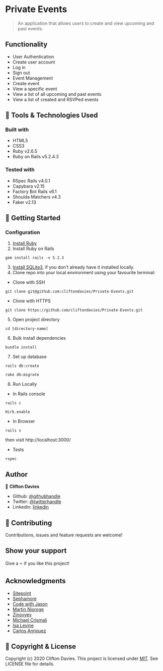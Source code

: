 # Private Events

> An application that allows users to create and view upcoming and past events.

## Functionality

- User Authentication
 - Create user account
 - Log in
 - Sign out
- Event Management
 - Create event
 - View a specific event
 - View a list of all upcoming and past events
 - View a list of created and RSVPed events

## :toolbox: Tools & Technologies Used

### Built with

- HTML5
- CSS3
- Ruby v2.6.5
- Ruby on Rails v5.2.4.3

### Tested with

- RSpec Rails v4.0.1
- Capybara v2.15
- Factory Bot Rails v6.1
- Shoulda Matchers v4.3
- Faker v2.13

## :rocket: Getting Started

### Configuration

1. [Install Ruby](https://www.ruby-lang.org/en/documentation/installation/)
2. Install Ruby on Rails
```
gem install rails -v 5.2.3
```
3. [Install SQLite3](https://www.sqlite.org/download.html), if you don't already have it installed locally.
4. Clone repo into your local environment using your favourite terminal:
- Clone with SSH
```
git clone git@github.com:cliftondavies/Private-Events.git
```
- Clone with HTTPS
```
git clone https://github.com/cliftondavies/Private-Events.git
```
5. Open project directory
```
cd [directory-name]
```
6. Bulk install dependencies
```
bundle install
```
7. Set up database
```
rails db:create
```
```
rake db:migrate
```
8. Run Locally
- In Rails console
```
rails c
```
```
Hirb.enable
```
- In Browser
```
rails s
```
then visit http://localhost:3000/
- Tests
```
rspec
```

## Author

👤 **Clifton Davies**

- Github: [@githubhandle](https://github.com/cliftondavies)
- Twitter: [@twitterhandle](https://twitter.com/cliftonaedavies)
- Linkedin: [linkedin](https://www.linkedin.com/in/clifton-davies-mbcs/)

## 🤝 Contributing

Contributions, issues and feature requests are welcome!

## Show your support

Give a ⭐️ if you like this project!

## Acknowledgments

- [Sitepoint](https://www.sitepoint.com/learn-the-first-best-practices-for-rails-and-rspec/)
- [Sephamore](https://semaphoreci.com/community/tutorials/how-to-test-rails-models-with-rspec)
- [Code with Jason](https://www.codewithjason.com/rails-testing-hello-world-using-rspec-capybara/)
- [Martin Njoroge](https://hackernoon.com/testing-on-ruby-on-rails-a-how-to-guide-ox2u3y3i)
- [Zinovyev](https://github.com/zinovyev/rails-rspec-tutorial)
- [Michael Crismali](https://madeintandem.com/blog/setting-up-rspec-and-capybara-in-rails-5-for-testing/)
- [Isa Levine](https://dev.to/isalevine/intro-to-rspec-in-rails-basic-syntax-and-strategy-for-testing-3hh6)
- [Carlos Anriquez](https://github.com/canriquez)

## 📝 Copyright & License

Copyright (c) 2020 Clifton Davies.
This project is licensed under [MIT](https://opensource.org/licenses/MIT). See LICENSE file for details.
